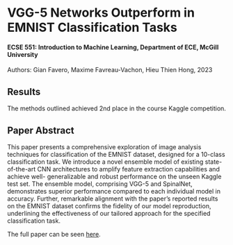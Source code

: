 # VGG-5 Networks Outperform in EMNIST Classification Tasks
#### ECSE 551: Introduction to Machine Learning, Department of ECE, McGill University  

Authors: Gian Favero, Maxime Favreau-Vachon, Hieu Thien Hong, 2023

## Results
The methods outlined achieved 2nd place in the course Kaggle competition.

## Paper Abstract
This paper presents a comprehensive exploration of image analysis techniques
for classification of the EMNIST dataset, designed for a 10-class classification
task. We introduce a novel ensemble model of existing state-of-the-art CNN
architectures to amplify feature extraction capabilities and achieve well-
generalizable and robust performance on the unseen Kaggle test set. The
ensemble model, comprising VGG-5 and SpinalNet, demonstrates superior
performance compared to each individual model in accuracy. Further,
remarkable alignment with the paper’s reported results on the EMNIST
dataset confirms the fidelity of our model reproduction, underlining the
effectiveness of our tailored approach for the specified classification task.

The full paper can be seen [here](VGG-5-Classifier-Outperform-on-EMNIST.pdf).

